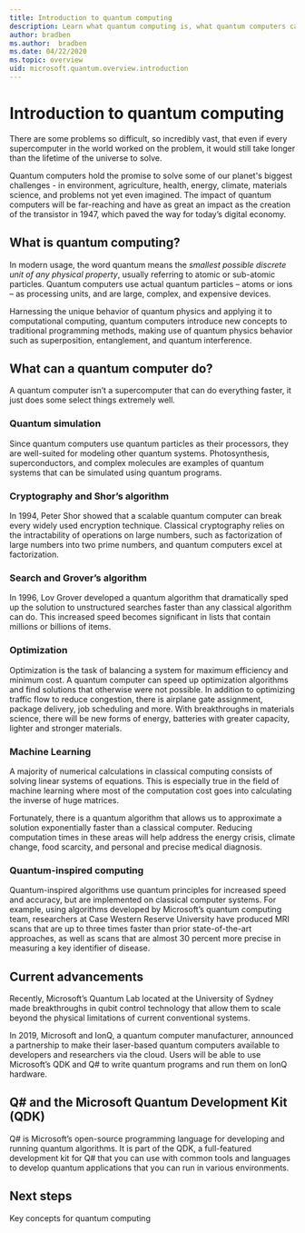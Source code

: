 ```yaml
---
title: Introduction to quantum computing
description: Learn what quantum computing is, what quantum computers can do, and how you can learn quantum computing.
author: bradben
ms.author:  bradben
ms.date: 04/22/2020
ms.topic: overview
uid: microsoft.quantum.overview.introduction
---
```


# Introduction to quantum computing 

There are some problems so difficult, so incredibly vast, that even if every supercomputer in the world worked on the problem, it would still take longer than the lifetime of the universe to solve.

Quantum computers hold the promise to solve some of our planet's biggest challenges - in environment, agriculture, health, energy, climate, materials science, and problems not yet even imagined. The impact of quantum computers will be far-reaching and have as great an impact as the creation of the transistor in 1947, which paved the way for today’s digital economy.

## What is quantum computing?

In modern usage, the word quantum means the _smallest possible discrete unit of any physical property_, usually referring to atomic or sub-atomic particles. Quantum computers use actual quantum particles – atoms or ions – as processing units, and are large, complex, and expensive devices. 

Harnessing the unique behavior of quantum physics and applying it to computational computing, quantum computers introduce new concepts to traditional programming methods, making use of quantum physics behavior such as superposition, entanglement, and quantum interference. 

## What can a quantum computer do?

A quantum computer isn’t a supercomputer that can do everything faster, it just does some select things extremely well. 

### Quantum simulation

Since quantum computers use quantum particles as their processors, they are well-suited for modeling other quantum systems. Photosynthesis, superconductors, and complex molecules are examples of quantum systems that can be simulated using quantum programs.

### Cryptography and Shor’s algorithm

In 1994, Peter Shor showed that a scalable quantum computer can break every widely used encryption technique. Classical cryptography relies on the intractability of operations on large numbers, such as factorization of large numbers into two prime numbers, and quantum computers excel at factorization. 

### Search and Grover’s algorithm

In 1996, Lov Grover developed a quantum algorithm that dramatically sped up the solution to unstructured searches faster than any classical algorithm can do. This increased speed becomes significant in lists that contain millions or billions of items.

### Optimization

Optimization is the task of balancing a system for maximum efficiency and minimum cost. A quantum computer can speed up optimization algorithms and find solutions that otherwise were not possible. In addition to optimizing traffic flow to reduce congestion, there is airplane gate assignment, package delivery, job scheduling and more. With breakthroughs in materials science, there will be new forms of energy, batteries with greater capacity, lighter and stronger materials.

### Machine Learning

A majority of numerical calculations in classical computing consists of solving linear systems of equations. This is especially true in the field of machine learning where most of the computation cost goes into calculating the inverse of huge matrices.

Fortunately, there is a quantum algorithm that allows us to approximate a solution exponentially faster than a classical computer. Reducing computation times in these areas will help address the energy crisis, climate change, food scarcity, and personal and precise medical diagnosis.

### Quantum-inspired computing

Quantum-inspired algorithms use quantum principles for increased speed and accuracy, but are implemented on classical computer systems.
For example, using algorithms developed by Microsoft’s quantum computing team, researchers at Case Western Reserve University have produced MRI scans that are up to three times faster than prior state-of-the-art approaches, as well as scans that are almost 30 percent more precise in measuring a key identifier of disease.

## Current advancements

Recently, Microsoft’s Quantum Lab located at the University of Sydney made breakthroughs in qubit control technology that allow them to scale beyond the physical limitations of current conventional systems. 

In 2019, Microsoft and IonQ, a quantum computer manufacturer, announced a partnership to make their laser-based quantum computers available to developers and researchers via the cloud. Users will be able to use Microsoft’s QDK and Q# to write quantum programs and run them on IonQ hardware. 

## Q# and the Microsoft Quantum Development Kit (QDK)

Q# is Microsoft’s open-source programming language for developing and running quantum algorithms. It is part of the QDK, a full-featured development kit for Q# that you can use with common tools and languages to develop quantum applications that you can run in various environments.

## Next steps
Key concepts for quantum computing 
<!-- >> [!div class="nextstepaction"]
> [Next steps button](contribute-get-started-mvc.md) -->
